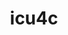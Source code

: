 ---
title: "icu4c"
layout: cache
categories: [package, develop-2024-12-01]
meta: {"versions": ["74.2"], "compilers": ["gcc@=11.1.0", "gcc@=11.4.0", "gcc@=12.4.0", "gcc@=13.2.0", "gcc@=7.3.1", "gcc@=7.5.0", "gcc@=9.4.0", "oneapi@=2024.2.1"], "oss": ["amzn2", "ubuntu18.04", "ubuntu20.04", "ubuntu22.04", "ubuntu24.04"], "platforms": ["linux"], "targets": ["aarch64", "neoverse_n1", "neoverse_v1", "neoverse_v2", "ppc64le", "x86_64_v3", "x86_64_v4"], "stacks": ["aws-isc", "aws-isc-aarch64", "aws-pcluster-neoverse_v1", "aws-pcluster-x86_64_v4", "build_systems", "data-vis-sdk", "e4s", "e4s-neoverse-v2", "e4s-neoverse_v1", "e4s-oneapi", "e4s-power", "e4s-rocm-external", "ml-linux-x86_64-rocm", "root"], "num_specs": 29, "num_specs_by_stack": {"aws-isc-aarch64": 2, "root": 29, "aws-pcluster-neoverse_v1": 2, "aws-pcluster-x86_64_v4": 2, "aws-isc": 1, "build_systems": 1, "e4s-power": 3, "data-vis-sdk": 1, "e4s-neoverse_v1": 3, "e4s-neoverse-v2": 3, "e4s": 5, "e4s-rocm-external": 1, "e4s-oneapi": 5, "ml-linux-x86_64-rocm": 1}}
spec_details: [{"hash": "oa5v33z3bkzm6zt3rouqdozzxbnjc6xm", "compiler": "gcc@=7.3.1", "versions": ["74.2"], "os": "amzn2", "platform": "linux", "target": "aarch64", "variants": ["build_system=autotools", "cxxstd=11"], "stacks": ["aws-isc-aarch64", "root"], "size": "-", "tarball": "https://binaries.spack.io/develop-2024-12-01/build_cache/linux-amzn2-aarch64/gcc-7.3.1/icu4c-74.2/linux-amzn2-aarch64-gcc-7.3.1-icu4c-74.2-oa5v33z3bkzm6zt3rouqdozzxbnjc6xm.spack"}, {"hash": "tdhsut72vsgd5u6fxqewqun3unozqpc6", "compiler": "gcc@=12.4.0", "versions": ["74.2"], "os": "amzn2", "platform": "linux", "target": "neoverse_n1", "variants": ["build_system=autotools", "cxxstd=11"], "stacks": ["aws-pcluster-neoverse_v1", "root"], "size": "-", "tarball": "https://binaries.spack.io/develop-2024-12-01/build_cache/linux-amzn2-neoverse_n1/gcc-12.4.0/icu4c-74.2/linux-amzn2-neoverse_n1-gcc-12.4.0-icu4c-74.2-tdhsut72vsgd5u6fxqewqun3unozqpc6.spack"}, {"hash": "pypcxc4knpjerzd3yayqc45cjeqsv5vh", "compiler": "gcc@=7.3.1", "versions": ["74.2"], "os": "amzn2", "platform": "linux", "target": "neoverse_n1", "variants": ["build_system=autotools", "cxxstd=11"], "stacks": ["aws-isc-aarch64", "root"], "size": "-", "tarball": "https://binaries.spack.io/develop-2024-12-01/build_cache/linux-amzn2-neoverse_n1/gcc-7.3.1/icu4c-74.2/linux-amzn2-neoverse_n1-gcc-7.3.1-icu4c-74.2-pypcxc4knpjerzd3yayqc45cjeqsv5vh.spack"}, {"hash": "oxvhctccl3qrvagvucufzx5n5versq2s", "compiler": "gcc@=12.4.0", "versions": ["74.2"], "os": "amzn2", "platform": "linux", "target": "neoverse_v1", "variants": ["build_system=autotools", "cxxstd=11"], "stacks": ["aws-pcluster-neoverse_v1", "root"], "size": "-", "tarball": "https://binaries.spack.io/develop-2024-12-01/build_cache/linux-amzn2-neoverse_v1/gcc-12.4.0/icu4c-74.2/linux-amzn2-neoverse_v1-gcc-12.4.0-icu4c-74.2-oxvhctccl3qrvagvucufzx5n5versq2s.spack"}, {"hash": "zdjc6bvkfehbedrqmtc3bgcegez34oi2", "compiler": "gcc@=12.4.0", "versions": ["74.2"], "os": "amzn2", "platform": "linux", "target": "x86_64_v3", "variants": ["build_system=autotools", "cxxstd=11"], "stacks": ["root", "aws-pcluster-x86_64_v4"], "size": "-", "tarball": "https://binaries.spack.io/develop-2024-12-01/build_cache/linux-amzn2-x86_64_v3/gcc-12.4.0/icu4c-74.2/linux-amzn2-x86_64_v3-gcc-12.4.0-icu4c-74.2-zdjc6bvkfehbedrqmtc3bgcegez34oi2.spack"}, {"hash": "2mx2433u3x36bf56zrupqmjh4jvlnyjk", "compiler": "gcc@=7.3.1", "versions": ["74.2"], "os": "amzn2", "platform": "linux", "target": "x86_64_v3", "variants": ["build_system=autotools", "cxxstd=11"], "stacks": ["aws-isc", "root"], "size": "-", "tarball": "https://binaries.spack.io/develop-2024-12-01/build_cache/linux-amzn2-x86_64_v3/gcc-7.3.1/icu4c-74.2/linux-amzn2-x86_64_v3-gcc-7.3.1-icu4c-74.2-2mx2433u3x36bf56zrupqmjh4jvlnyjk.spack"}, {"hash": "vylu5u4pwjspu72juc5l3fkvbjgpcxxc", "compiler": "gcc@=12.4.0", "versions": ["74.2"], "os": "amzn2", "platform": "linux", "target": "x86_64_v4", "variants": ["build_system=autotools", "cxxstd=11"], "stacks": ["root", "aws-pcluster-x86_64_v4"], "size": "-", "tarball": "https://binaries.spack.io/develop-2024-12-01/build_cache/linux-amzn2-x86_64_v4/gcc-12.4.0/icu4c-74.2/linux-amzn2-x86_64_v4-gcc-12.4.0-icu4c-74.2-vylu5u4pwjspu72juc5l3fkvbjgpcxxc.spack"}, {"hash": "dwtf3bhqvn655dpmj3nixpnxjwnjrpoo", "compiler": "gcc@=7.5.0", "versions": ["74.2"], "os": "ubuntu18.04", "platform": "linux", "target": "x86_64_v3", "variants": ["build_system=autotools", "cxxstd=11"], "stacks": ["build_systems", "root"], "size": "-", "tarball": "https://binaries.spack.io/develop-2024-12-01/build_cache/linux-ubuntu18.04-x86_64_v3/gcc-7.5.0/icu4c-74.2/linux-ubuntu18.04-x86_64_v3-gcc-7.5.0-icu4c-74.2-dwtf3bhqvn655dpmj3nixpnxjwnjrpoo.spack"}, {"hash": "e65acm73eu7psbddwmzl7cxhrneliepz", "compiler": "gcc@=9.4.0", "versions": ["74.2"], "os": "ubuntu20.04", "platform": "linux", "target": "ppc64le", "variants": ["build_system=autotools", "cxxstd=11"], "stacks": ["e4s-power", "root"], "size": "-", "tarball": "https://binaries.spack.io/develop-2024-12-01/build_cache/linux-ubuntu20.04-ppc64le/gcc-9.4.0/icu4c-74.2/linux-ubuntu20.04-ppc64le-gcc-9.4.0-icu4c-74.2-e65acm73eu7psbddwmzl7cxhrneliepz.spack"}, {"hash": "afzrvsddznuuibcwdv24de56ja7rsdwo", "compiler": "gcc@=9.4.0", "versions": ["74.2"], "os": "ubuntu20.04", "platform": "linux", "target": "ppc64le", "variants": ["build_system=autotools", "cxxstd=17"], "stacks": ["e4s-power", "root"], "size": "-", "tarball": "https://binaries.spack.io/develop-2024-12-01/build_cache/linux-ubuntu20.04-ppc64le/gcc-9.4.0/icu4c-74.2/linux-ubuntu20.04-ppc64le-gcc-9.4.0-icu4c-74.2-afzrvsddznuuibcwdv24de56ja7rsdwo.spack"}, {"hash": "pqqfqcpv4pjlsx3v5y26volaeeckhk7i", "compiler": "gcc@=9.4.0", "versions": ["74.2"], "os": "ubuntu20.04", "platform": "linux", "target": "ppc64le", "variants": ["build_system=autotools", "cxxstd=11"], "stacks": ["e4s-power", "root"], "size": "-", "tarball": "https://binaries.spack.io/develop-2024-12-01/build_cache/linux-ubuntu20.04-ppc64le/gcc-9.4.0/icu4c-74.2/linux-ubuntu20.04-ppc64le-gcc-9.4.0-icu4c-74.2-pqqfqcpv4pjlsx3v5y26volaeeckhk7i.spack"}, {"hash": "mnavr3t4vpopl6yjtmxtjesvfrfbzryj", "compiler": "gcc@=11.1.0", "versions": ["74.2"], "os": "ubuntu20.04", "platform": "linux", "target": "x86_64_v3", "variants": ["build_system=autotools", "cxxstd=11"], "stacks": ["root", "data-vis-sdk"], "size": "-", "tarball": "https://binaries.spack.io/develop-2024-12-01/build_cache/linux-ubuntu20.04-x86_64_v3/gcc-11.1.0/icu4c-74.2/linux-ubuntu20.04-x86_64_v3-gcc-11.1.0-icu4c-74.2-mnavr3t4vpopl6yjtmxtjesvfrfbzryj.spack"}, {"hash": "wzougvyiz2wkvpdab67lzyrz265zcg54", "compiler": "gcc@=11.4.0", "versions": ["74.2"], "os": "ubuntu22.04", "platform": "linux", "target": "neoverse_v1", "variants": ["build_system=autotools", "cxxstd=11"], "stacks": ["e4s-neoverse_v1", "root"], "size": "-", "tarball": "https://binaries.spack.io/develop-2024-12-01/build_cache/linux-ubuntu22.04-neoverse_v1/gcc-11.4.0/icu4c-74.2/linux-ubuntu22.04-neoverse_v1-gcc-11.4.0-icu4c-74.2-wzougvyiz2wkvpdab67lzyrz265zcg54.spack"}, {"hash": "ez2qxselhgeg42mmxykbiqjjz2l3htwq", "compiler": "gcc@=11.4.0", "versions": ["74.2"], "os": "ubuntu22.04", "platform": "linux", "target": "neoverse_v1", "variants": ["build_system=autotools", "cxxstd=11"], "stacks": ["e4s-neoverse_v1", "root"], "size": "-", "tarball": "https://binaries.spack.io/develop-2024-12-01/build_cache/linux-ubuntu22.04-neoverse_v1/gcc-11.4.0/icu4c-74.2/linux-ubuntu22.04-neoverse_v1-gcc-11.4.0-icu4c-74.2-ez2qxselhgeg42mmxykbiqjjz2l3htwq.spack"}, {"hash": "xszourxevbysrc2ssvolomvdhxw2fgnf", "compiler": "gcc@=11.4.0", "versions": ["74.2"], "os": "ubuntu22.04", "platform": "linux", "target": "neoverse_v1", "variants": ["build_system=autotools", "cxxstd=17"], "stacks": ["e4s-neoverse_v1", "root"], "size": "-", "tarball": "https://binaries.spack.io/develop-2024-12-01/build_cache/linux-ubuntu22.04-neoverse_v1/gcc-11.4.0/icu4c-74.2/linux-ubuntu22.04-neoverse_v1-gcc-11.4.0-icu4c-74.2-xszourxevbysrc2ssvolomvdhxw2fgnf.spack"}, {"hash": "g5sevpvuexjelap47usyd7d4tvfr3zbe", "compiler": "gcc@=11.4.0", "versions": ["74.2"], "os": "ubuntu22.04", "platform": "linux", "target": "neoverse_v2", "variants": ["build_system=autotools", "cxxstd=11"], "stacks": ["e4s-neoverse-v2", "root"], "size": "-", "tarball": "https://binaries.spack.io/develop-2024-12-01/build_cache/linux-ubuntu22.04-neoverse_v2/gcc-11.4.0/icu4c-74.2/linux-ubuntu22.04-neoverse_v2-gcc-11.4.0-icu4c-74.2-g5sevpvuexjelap47usyd7d4tvfr3zbe.spack"}, {"hash": "7kxv7jhkf23bevssg2buuc7u4rcqlaz6", "compiler": "gcc@=11.4.0", "versions": ["74.2"], "os": "ubuntu22.04", "platform": "linux", "target": "neoverse_v2", "variants": ["build_system=autotools", "cxxstd=11"], "stacks": ["e4s-neoverse-v2", "root"], "size": "-", "tarball": "https://binaries.spack.io/develop-2024-12-01/build_cache/linux-ubuntu22.04-neoverse_v2/gcc-11.4.0/icu4c-74.2/linux-ubuntu22.04-neoverse_v2-gcc-11.4.0-icu4c-74.2-7kxv7jhkf23bevssg2buuc7u4rcqlaz6.spack"}, {"hash": "jektdhovdsufovaiqqhoz2jwj3bfl5o5", "compiler": "gcc@=11.4.0", "versions": ["74.2"], "os": "ubuntu22.04", "platform": "linux", "target": "neoverse_v2", "variants": ["build_system=autotools", "cxxstd=17"], "stacks": ["e4s-neoverse-v2", "root"], "size": "-", "tarball": "https://binaries.spack.io/develop-2024-12-01/build_cache/linux-ubuntu22.04-neoverse_v2/gcc-11.4.0/icu4c-74.2/linux-ubuntu22.04-neoverse_v2-gcc-11.4.0-icu4c-74.2-jektdhovdsufovaiqqhoz2jwj3bfl5o5.spack"}, {"hash": "e2j3bzf56iojkdcu43uaod4ku4brcmro", "compiler": "gcc@=11.4.0", "versions": ["74.2"], "os": "ubuntu22.04", "platform": "linux", "target": "x86_64_v3", "variants": ["build_system=autotools", "cxxstd=17"], "stacks": ["e4s", "root"], "size": "-", "tarball": "https://binaries.spack.io/develop-2024-12-01/build_cache/linux-ubuntu22.04-x86_64_v3/gcc-11.4.0/icu4c-74.2/linux-ubuntu22.04-x86_64_v3-gcc-11.4.0-icu4c-74.2-e2j3bzf56iojkdcu43uaod4ku4brcmro.spack"}, {"hash": "h6bint5hxv6ka3qhyv22wy4gjvj3o35n", "compiler": "gcc@=11.4.0", "versions": ["74.2"], "os": "ubuntu22.04", "platform": "linux", "target": "x86_64_v3", "variants": ["build_system=autotools", "cxxstd=11"], "stacks": ["e4s", "root"], "size": "-", "tarball": "https://binaries.spack.io/develop-2024-12-01/build_cache/linux-ubuntu22.04-x86_64_v3/gcc-11.4.0/icu4c-74.2/linux-ubuntu22.04-x86_64_v3-gcc-11.4.0-icu4c-74.2-h6bint5hxv6ka3qhyv22wy4gjvj3o35n.spack"}, {"hash": "zyzewtljwv4bgerfztxaz2smgifwwpk5", "compiler": "gcc@=11.4.0", "versions": ["74.2"], "os": "ubuntu22.04", "platform": "linux", "target": "x86_64_v3", "variants": ["build_system=autotools", "cxxstd=17"], "stacks": ["e4s", "root"], "size": "-", "tarball": "https://binaries.spack.io/develop-2024-12-01/build_cache/linux-ubuntu22.04-x86_64_v3/gcc-11.4.0/icu4c-74.2/linux-ubuntu22.04-x86_64_v3-gcc-11.4.0-icu4c-74.2-zyzewtljwv4bgerfztxaz2smgifwwpk5.spack"}, {"hash": "2n4l7tgsbruqkk6zzhxfwb5df3d2pgt6", "compiler": "gcc@=11.4.0", "versions": ["74.2"], "os": "ubuntu22.04", "platform": "linux", "target": "x86_64_v3", "variants": ["build_system=autotools", "cxxstd=17"], "stacks": ["e4s-rocm-external", "e4s", "root"], "size": "-", "tarball": "https://binaries.spack.io/develop-2024-12-01/build_cache/linux-ubuntu22.04-x86_64_v3/gcc-11.4.0/icu4c-74.2/linux-ubuntu22.04-x86_64_v3-gcc-11.4.0-icu4c-74.2-2n4l7tgsbruqkk6zzhxfwb5df3d2pgt6.spack"}, {"hash": "fx62ch3rcuzes4fg6grznt2tfqpeay6y", "compiler": "gcc@=11.4.0", "versions": ["74.2"], "os": "ubuntu22.04", "platform": "linux", "target": "x86_64_v3", "variants": ["build_system=autotools", "cxxstd=11"], "stacks": ["e4s", "root"], "size": "-", "tarball": "https://binaries.spack.io/develop-2024-12-01/build_cache/linux-ubuntu22.04-x86_64_v3/gcc-11.4.0/icu4c-74.2/linux-ubuntu22.04-x86_64_v3-gcc-11.4.0-icu4c-74.2-fx62ch3rcuzes4fg6grznt2tfqpeay6y.spack"}, {"hash": "pmxukbeqvot6kv4d4pvpsdf562mstmjk", "compiler": "oneapi@=2024.2.1", "versions": ["74.2"], "os": "ubuntu22.04", "platform": "linux", "target": "x86_64_v3", "variants": ["build_system=autotools", "cxxstd=17"], "stacks": ["e4s-oneapi", "root"], "size": "-", "tarball": "https://binaries.spack.io/develop-2024-12-01/build_cache/linux-ubuntu22.04-x86_64_v3/oneapi-2024.2.1/icu4c-74.2/linux-ubuntu22.04-x86_64_v3-oneapi-2024.2.1-icu4c-74.2-pmxukbeqvot6kv4d4pvpsdf562mstmjk.spack"}, {"hash": "a62rbgnotea7gko4g62mry4y5xy7gr5l", "compiler": "oneapi@=2024.2.1", "versions": ["74.2"], "os": "ubuntu22.04", "platform": "linux", "target": "x86_64_v3", "variants": ["build_system=autotools", "cxxstd=11"], "stacks": ["e4s-oneapi", "root"], "size": "-", "tarball": "https://binaries.spack.io/develop-2024-12-01/build_cache/linux-ubuntu22.04-x86_64_v3/oneapi-2024.2.1/icu4c-74.2/linux-ubuntu22.04-x86_64_v3-oneapi-2024.2.1-icu4c-74.2-a62rbgnotea7gko4g62mry4y5xy7gr5l.spack"}, {"hash": "lkg3ujsr44v4kqu2qdniqfhljfwixnp2", "compiler": "oneapi@=2024.2.1", "versions": ["74.2"], "os": "ubuntu22.04", "platform": "linux", "target": "x86_64_v3", "variants": ["build_system=autotools", "cxxstd=17"], "stacks": ["e4s-oneapi", "root"], "size": "-", "tarball": "https://binaries.spack.io/develop-2024-12-01/build_cache/linux-ubuntu22.04-x86_64_v3/oneapi-2024.2.1/icu4c-74.2/linux-ubuntu22.04-x86_64_v3-oneapi-2024.2.1-icu4c-74.2-lkg3ujsr44v4kqu2qdniqfhljfwixnp2.spack"}, {"hash": "4ixclrwfit3rhll7chfhqye5nz2vgjjl", "compiler": "oneapi@=2024.2.1", "versions": ["74.2"], "os": "ubuntu22.04", "platform": "linux", "target": "x86_64_v3", "variants": ["build_system=autotools", "cxxstd=11"], "stacks": ["e4s-oneapi", "root"], "size": "-", "tarball": "https://binaries.spack.io/develop-2024-12-01/build_cache/linux-ubuntu22.04-x86_64_v3/oneapi-2024.2.1/icu4c-74.2/linux-ubuntu22.04-x86_64_v3-oneapi-2024.2.1-icu4c-74.2-4ixclrwfit3rhll7chfhqye5nz2vgjjl.spack"}, {"hash": "pkrytb4grhi67xzfrcqfoipbpcnruppe", "compiler": "oneapi@=2024.2.1", "versions": ["74.2"], "os": "ubuntu22.04", "platform": "linux", "target": "x86_64_v3", "variants": ["build_system=autotools", "cxxstd=11"], "stacks": ["e4s-oneapi", "root"], "size": "-", "tarball": "https://binaries.spack.io/develop-2024-12-01/build_cache/linux-ubuntu22.04-x86_64_v3/oneapi-2024.2.1/icu4c-74.2/linux-ubuntu22.04-x86_64_v3-oneapi-2024.2.1-icu4c-74.2-pkrytb4grhi67xzfrcqfoipbpcnruppe.spack"}, {"hash": "4xtorijd3ayexwx6de57ivtitzpes4yg", "compiler": "gcc@=13.2.0", "versions": ["74.2"], "os": "ubuntu24.04", "platform": "linux", "target": "x86_64_v3", "variants": ["build_system=autotools", "cxxstd=11"], "stacks": ["ml-linux-x86_64-rocm", "root"], "size": "-", "tarball": "https://binaries.spack.io/develop-2024-12-01/build_cache/linux-ubuntu24.04-x86_64_v3/gcc-13.2.0/icu4c-74.2/linux-ubuntu24.04-x86_64_v3-gcc-13.2.0-icu4c-74.2-4xtorijd3ayexwx6de57ivtitzpes4yg.spack"}]
---
